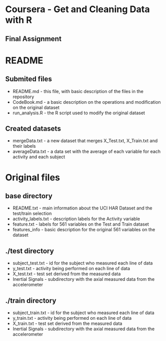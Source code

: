# Coursera - Get and Cleaning Data with R
## Final Assignment

# README

## Submited files
* README.md - this file, with basic description of the files in the repository
* CodeBook.md - a basic description on the operations and modification on the original dataset
* run_analysis.R - the R script used to modify the original dataset

## Created datasets
* mergeData.txt - a new dataset that merges X_Test.txt, X_Train.txt and their labels
* averageData.txt - a data set with the average of each variable for each activity and each subject

# Original files
## base directory
* README.txt - main information about the UCI HAR Dataset and the test/train selection
* activity_labels.txt - description labels for the Activity variable
* feature.txt - labels for 561 variables on the Test and Train dataset
* features_info - basic description for the original 561 variables on the dataset

## ./test directory
* subject_test.txt - id for the subject who measured each line of data
* y_test.txt - activity being performed on each line of data
* X_test.txt - test set derived from the measured data
* Inertial Signals - subdirectory with the axial measured data from the accelerometer

## ./train directory
* subject_train.txt - id for the subject who measured each line of data
* y_train.txt - activity being performed on each line of data
* X_train.txt - test set derived from the measured data
* Inertial Signals - subdirectory with the axial measured data from the accelerometer
